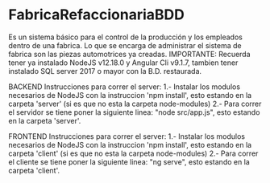 # FabricaRefaccionariaBDD
Es un sistema básico para el control de la producción y los empleados dentro de una fabrica.
Lo que se encarga de administrar el sistema de fabrica son las piezas automotrices ya creadas.
IMPORTANTE: Recuerda tener ya instalado NodeJS v12.18.0 y Angular Cli v9.1.7, tambien
tener instalado SQL server 2017 o mayor con la B.D. restaurada.

BACKEND
Instrucciones para correr el server:
1.- Instalar los modulos necesarios de NodeJS con la instruccion 'npm install', esto estando 
en la carpeta 'server' (si es que no esta la carpeta node-modules)
2.- Para correr el servidor se tiene poner la siguiente linea: "node src/app.js", esto
estando en la carpeta 'server'.

FRONTEND
Instrucciones para correr el server:
1.- Instalar los modulos necesarios de NodeJS con la instruccion 'npm install', esto estando 
en la carpeta 'client' (si es que no esta la carpeta node-modules)
2.- Para correr el cliente se tiene poner la siguiente linea: "ng serve", esto
estando en la carpeta 'client'.
